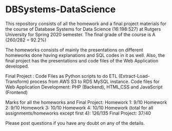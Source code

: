 # DBSystems-DataScience
This repository consists of all the homework and a final project materials for the course of Database Systems for Data Science (16:198:527) at Rutgers University for Spring 2020 semester. The final grade of the course is A (260/282 = 92.2%)


The homeworks consists of mainly the presentations on different homeworks done having explanations and SQL codes in it as well. Also, the final project has the presentations and code files of the Web Application developed.


Final Project :
Code Files as Python scripts to do ETL (Extract-Load-Transform) process from AWS S3 to RDS MySQL instance.
Code files for Web Application Development: PHP (Backend), HTML,CSS and JavaScript (Frontend)


Marks for all the homeworks and Final Project:
Homework 1: 9/10
Homework 2: 9/10
Homework 3: 10/10
Homework 4: 10/10
Homework (total for all assignments/homeworks except first 4): 126/135
Final Project: 37/40

Please post questions if you have any doubt on any of the details.
